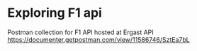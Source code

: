 # Exploring F1 api

Postman collection for F1 API hosted at Ergast API
https://documenter.getpostman.com/view/11586746/SztEa7bL
